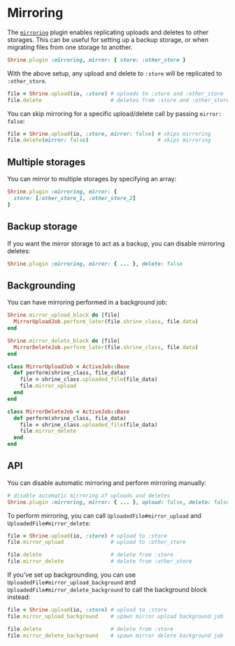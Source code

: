 # Mirroring

The [`mirroring`][mirroring] plugin enables replicating uploads and deletes to
other storages. This can be useful for setting up a backup storage, or when
migrating files from one storage to another.

```rb
Shrine.plugin :mirroring, mirror: { store: :other_store }
```

With the above setup, any upload and delete to `:store` will be replicated to
`:other_store`.

```rb
file = Shrine.upload(io, :store) # uploads to :store and :other_store
file.delete                      # deletes from :store and :other_store
```

You can skip mirroring for a specific upload/delete call by passing `mirror:
false`:

```rb
file = Shrine.upload(io, :store, mirror: false) # skips mirroring
file.delete(mirror: false)                      # skips mirroring
```

## Multiple storages

You can mirror to multiple storages by specifying an array:

```rb
Shrine.plugin :mirroring, mirror: {
  store: [:other_store_1, :other_store_2]
}
```

## Backup storage

If you want the mirror storage to act as a backup, you can disable mirroring
deletes:

```rb
Shrine.plugin :mirroring, mirror: { ... }, delete: false
```

## Backgrounding

You can have mirroring performed in a background job:

```rb
Shrine.mirror_upload_block do |file|
  MirrorUploadJob.perform_later(file.shrine_class, file.data)
end

Shrine.mirror_delete_block do |file|
  MirrorDeleteJob.perform_later(file.shrine_class, file.data)
end
```
```rb
class MirrorUploadJob < ActiveJob::Base
  def perform(shrine_class, file_data)
    file = shrine_class.uploaded_file(file_data)
    file.mirror_upload
  end
end
```
```rb
class MirrorDeleteJob < ActiveJob::Base
  def perform(shrine_class, file_data)
    file = shrine_class.uploaded_file(file_data)
    file.mirror_delete
  end
end
```

## API

You can disable automatic mirroring and perform mirroring manually:

```rb
# disable automatic mirroring of uploads and deletes
Shrine.plugin :mirroring, mirror: { ... }, upload: false, delete: false
```

To perform mirroring, you can call `UploadedFile#mirror_upload` and
`UploadedFile#mirror_delete`:

```rb
file = Shrine.upload(io, :store) # upload to :store
file.mirror_upload               # upload to :other_store

file.delete                      # delete from :store
file.mirror_delete               # delete from :other_store
```

If you've set up backgrounding, you can use
`UploadedFile#mirror_upload_background` and
`UploadedFile#mirror_delete_background` to call the background block instead:

```rb
file = Shrine.upload(io, :store) # upload to :store
file.mirror_upload_background    # spawn mirror upload background job

file.delete                      # delete from :store
file.mirror_delete_background    # spawn mirror delete background job
```

[mirroring]: /lib/shrine/plugins/mirroring.rb
